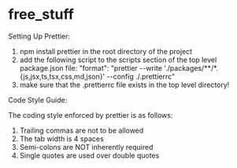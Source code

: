 # free_stuff

Setting Up Prettier:

1. npm install prettier in the root directory of the project
2. add the following script to the scripts section of the top level package.json file:
  "format": "prettier --write './packages/**/*.{js,jsx,ts,tsx,css,md,json}' --config ./.prettierrc"
3. make sure that the .prettierrc file exists in the top level directory!

Code Style Guide:

The coding style enforced by prettier is as follows:
  1. Trailing commas are not to be allowed
  2. The tab width is 4 spaces
  3. Semi-colons are NOT inherently required
  4. Single quotes are used over double quotes
